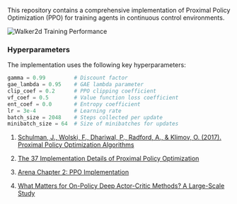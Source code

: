 This repository contains a comprehensive implementation of Proximal Policy Optimization (PPO) for training agents in continuous control environments. 

![Walker2d Training Performance](https://github.com/alirezaghl/RL/blob/main/PPO-EXP/episode_19999_reward_4346.5.gif)


### Hyperparameters

The implementation uses the following key hyperparameters:

```python
gamma = 0.99         # Discount factor
gae_lambda = 0.95    # GAE lambda parameter
clip_coef = 0.2      # PPO clipping coefficient
vf_coef = 0.5        # Value function loss coefficient
ent_coef = 0.0       # Entropy coefficient
lr = 3e-4            # Learning rate
batch_size = 2048    # Steps collected per update
minibatch_size = 64  # Size of minibatches for updates
```


1. [Schulman, J., Wolski, F., Dhariwal, P., Radford, A., & Klimov, O. (2017). Proximal Policy Optimization Algorithms](https://arxiv.org/pdf/1707.06347)

2. [The 37 Implementation Details of Proximal Policy Optimization](https://iclr-blog-track.github.io/2022/03/25/ppo-implementation-details/)

3. [Arena Chapter 2: PPO Implementation](https://arena-chapter2-rl.streamlit.app/[2.3]_PPO)

4. [What Matters for On-Policy Deep Actor-Critic Methods? A Large-Scale Study](https://openreview.net/forum?id=nIAxjsniDzg)

